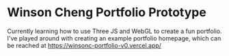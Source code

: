 # Winson Cheng Portfolio Prototype

Currently learning how to use Three JS and WebGL to create
a fun portfolio. I've played around with creating an example
portfolio homepage, which can be reached at https://winsonc-portfolio-v0.vercel.app/